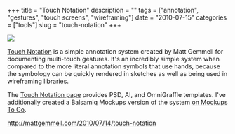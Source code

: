 +++
title = "Touch Notation"
description = ""
tags = ["annotation", "gestures", "touch screens", "wireframing"]
date = "2010-07-15"
categories = ["tools"]
slug = "touch-notation"
+++


<div class="tool-screenshot mb1"><a href="http://mattgemmell.com/2010/07/14/touch-notation"><img id="bluga-thumbnail-2771" class="bluga-thumbnail custom" src="http://media.konigi.com/bluga/
wt5230824d00b4f_custom.jpg"/></a></div><p><a href="http://mattgemmell.com/2010/07/14/touch-notation">Touch Notation</a> is a simple annotation system created by Matt Gemmell for documenting multi-touch gestures. It's an incredibly simple system when compared to the more literal annotation symbols that use hands, because the symbology can be quickly rendered in sketches as well as being used in wireframing libraries.</p>

<p>The <a href="http://mattgemmell.com/2010/07/14/touch-notation">Touch Notation page</a> provides PSD, AI, and OmniGraffle templates. I've additionally created a Balsamiq Mockups version of the system <a href="http://mockupstogo.net/touch-notation">on Mockups To Go</a>.</p>

  
<p><a href="http://mattgemmell.com/2010/07/14/touch-notation">http://mattgemmell.com/2010/07/14/touch-notation</a></p>
      
